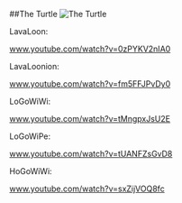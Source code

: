 ##The Turtle
![The Turtle](http://www.onehiveclan.com/uploads/2/8/8/6/28864503/3047222_orig.png)

LavaLoon:

www.youtube.com/watch?v=0zPYKV2nIA0

LavaLoonion:

www.youtube.com/watch?v=fm5FFJPvDy0

LoGoWiWi:

www.youtube.com/watch?v=tMngpxJsU2E

LoGoWiPe:

www.youtube.com/watch?v=tUANFZsGvD8

HoGoWiWi:

www.youtube.com/watch?v=sxZijVOQ8fc
